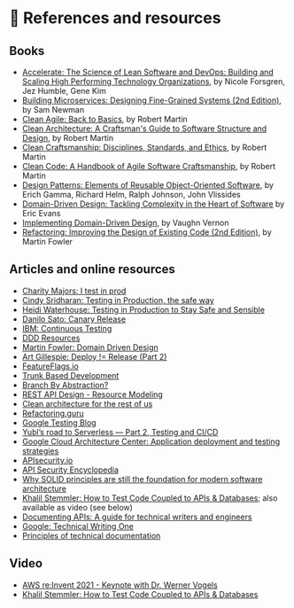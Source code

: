 # 🏫 References and resources

## Books

* [Accelerate: The Science of Lean Software and DevOps: Building and Scaling High Performing Technology Organizations](https://www.amazon.com/Accelerate-Software-Performing-Technology-Organizations/dp/1942788339), by Nicole Forsgren, Jez Humble, Gene Kim
* [Building Microservices: Designing Fine-Grained Systems (2nd Edition)](https://www.amazon.com/Building-Microservices-Designing-Fine-Grained-Systems/dp/1492034029), by Sam Newman
* [Clean Agile: Back to Basics](https://www.amazon.com/Clean-Agile-Back-to-Basics/dp/B08X7FWCZM), by Robert Martin
* [Clean Architecture: A Craftsman's Guide to Software Structure and Design](https://www.amazon.com/Clean-Architecture-Craftsmans-Software-Structure/dp/0134494164), by Robert Martin
* [Clean Craftsmanship: Disciplines, Standards, and Ethics](https://www.amazon.com/Clean-Craftsmanship-Disciplines-Standards-Ethics/dp/013691571X), by Robert Martin
* [Clean Code: A Handbook of Agile Software Craftsmanship](https://www.amazon.com/Clean-Code-Handbook-Software-Craftsmanship/dp/0132350882), by Robert Martin
* [Design Patterns: Elements of Reusable Object-Oriented Software](https://www.amazon.com/Design-Patterns-Elements-Reusable-Object-Oriented/dp/0201633612), by Erich Gamma, Richard Helm, Ralph Johnson, John Vlissides
* [Domain-Driven Design: Tackling Complexity in the Heart of Software](https://www.amazon.com/Domain-Driven-Design-Tackling-Complexity-Software/dp/0321125215) by Eric Evans
* [Implementing Domain-Driven Design](https://www.amazon.com/Implementing-Domain-Driven-Design-Vaughn-Vernon/dp/0321834577), by Vaughn Vernon
* [Refactoring: Improving the Design of Existing Code (2nd Edition)](https://www.amazon.com/Refactoring-Improving-Existing-Addison-Wesley-Signature/dp/0134757599), by Martin Fowler

## Articles and online resources

* [Charity Majors: I test in prod](https://increment.com/testing/i-test-in-production/)
* [Cindy Sridharan: Testing in Production, the safe way](https://copyconstruct.medium.com/testing-in-production-the-safe-way-18ca102d0ef1)
* [Heidi Waterhouse: Testing in Production to Stay Safe and Sensible](https://launchdarkly.com/blog/testing-in-production-for-safety-and-sanity/)
* [Danilo Sato: Canary Release](https://martinfowler.com/bliki/CanaryRelease.html)
* [IBM: Continuous Testing](https://www.ibm.com/cloud/learn/continuous-testing)
* [DDD Resources](https://www.domainlanguage.com/ddd/)
* [Martin Fowler: Domain Driven Design](https://martinfowler.com/bliki/DomainDrivenDesign.html)
* [Art Gillespie: Deploy != Release (Part 2)](https://blog.turbinelabs.io/deploy-not-equal-release-part-two-acbfe402a91c)
* [FeatureFlags.io](https://featureflags.io)
* [Trunk Based Development](https://trunkbaseddevelopment.com)
* [Branch By Abstraction?](https://www.branchbyabstraction.com)
* [REST API Design - Resource Modeling](https://www.thoughtworks.com/insights/blog/rest-api-design-resource-modeling)
* [Clean architecture for the rest of us](https://pusher.com/tutorials/clean-architecture-introduction/)
* [Refactoring.guru](https://refactoring.guru)
* [Google Testing Blog](https://testing.googleblog.com)
* [Yubl’s road to Serverless — Part 2, Testing and CI/CD](https://medium.com/hackernoon/yubls-road-to-serverless-part-2-testing-and-ci-cd-72b2e583fe64)
* [Google Cloud Architecture Center: Application deployment and testing strategies](https://cloud.google.com/architecture/application-deployment-and-testing-strategies)
* [APIsecurity.io](https://apisecurity.io)
* [API Security Encyclopedia](https://apisecurity.io/encyclopedia/content/api-security-encyclopedia)
* [Why SOLID principles are still the foundation for modern software architecture](https://stackoverflow.blog/2021/11/01/why-solid-principles-are-still-the-foundation-for-modern-software-architecture/)
* [Khalil Stemmler: How to Test Code Coupled to APIs & Databases](https://khalilstemmler.com/articles/test-driven-development/how-to-test-code-coupled-to-apis-or-databases/); also available as video (see below)
* [Documenting APIs: A guide for technical writers and engineers](https://idratherbewriting.com/learnapidoc/)
* [Google: Technical Writing One](https://developers.google.com/tech-writing/one)
* [Principles of technical documentation](https://www.innoq.com/en/articles/2022/01/principles-of-technical-documentation/)

## Video

* [AWS re:Invent 2021 - Keynote with Dr. Werner Vogels](https://www.youtube.com/watch?app=desktop\&v=8\_Xs8Ik0h1w)
* [Khalil Stemmler: How to Test Code Coupled to APIs & Databases](https://www.youtube.com/watch?v=ajfZqzeHp1E)
